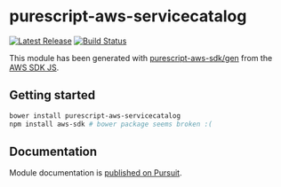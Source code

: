 # purescript-aws-servicecatalog

[![Latest Release](https://pursuit.purescript.org/packages/purescript-aws-servicecatalog/badge)](https://pursuit.purescript.org/packages/purescript-aws-servicecatalog)
[![Build Status](https://app.wercker.com/status/5909b9e96d1080804b17a28f72f87b6b/s/master)](https://app.wercker.com/project/byKey/5909b9e96d1080804b17a28f72f87b6b)

This module has been generated with [purescript-aws-sdk/gen](https://github.com/purescript-aws-sdk/gen) from the [AWS SDK JS](https://github.com/aws/aws-sdk-js).

## Getting started

```sh
bower install purescript-aws-servicecatalog
npm install aws-sdk # bower package seems broken :(
```

## Documentation

Module documentation is [published on Pursuit](http://pursuit.purescript.org/packages/purescript-aws-servicecatalog).
